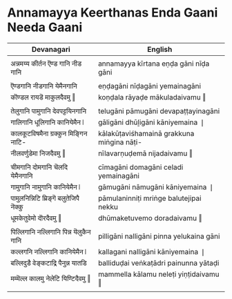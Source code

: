 # Annamayya Keerthanas Enda Gaani Needa Gaani

| Devanagari | English |
| ------ | ------ |
|  |  |
| अन्नमय्य कीर्तन ऎण्ड गानि नीड गानि   | annamayya kīrtana eṇḍa gāni nīḍa gāni   |
|  |  |
| ऎण्डगानि नीडगानि येमैनगानि   | eṇḍagāni nīḍagāni yemainagāni   |
| कॊण्डल रायडॆ माकुलदैवमु ‖   | koṇḍala rāyaḍe mākuladaivamu ‖   |
|  |  |
| तेलुगानि पामुगानि देवपट्टयिनगानि   | telugāni pāmugāni devapaṭṭayinagāni   |
| गालिगानि धूलिगानि कानियेमैन ❘   | gāligāni dhūḻigāni kāniyemaina ❘   |
| कालकूटविषमैना ग्रक्कुन मिङ्गिन नाटि-   | kālakūṭaviśhamainā grakkuna miṅgina nāṭi-   |
| नीलवर्णुडेमा निजदैवमु ‖   | nīlavarṇuḍemā nijadaivamu ‖   |
|  |  |
| चीमगानि दोमगानि चॆलदि येमैनगानि   | cīmagāni domagāni celadi yemainagāni   |
| गामुगानि नामुगानि कानियेमैन ❘   | gāmugāni nāmugāni kāniyemaina ❘   |
| पामुलनिन्निटि म्रिङ्गॆ बलुतेजिपै नॆक्कु   | pāmulaninniṭi mriṅge balutejipai nekku   |
| धूमकेतुवेमो दॊरदैवमु ‖   | dhūmaketuvemo doradaivamu ‖   |
|  |  |
| पिल्लिगानि नल्लिगानि पिन्न यॆलुकैन गानि   | pilligāni nalligāni pinna yelukaina gāni   |
| कल्लगनि नल्लिगानि कानियेमैन ❘   | kallagani nalligāni kāniyemaina ❘   |
| बल्लिदुडै वेङ्कटाद्रि पैनुन्न यातडि   | balliduḍai veṅkaṭādri painunna yātaḍi   |
| मम्मॆल्ल कालमु नेलेटि यिण्टिदैवमु ‖   | mammella kālamu neleṭi yiṇṭidaivamu ‖   |
|  |  |

